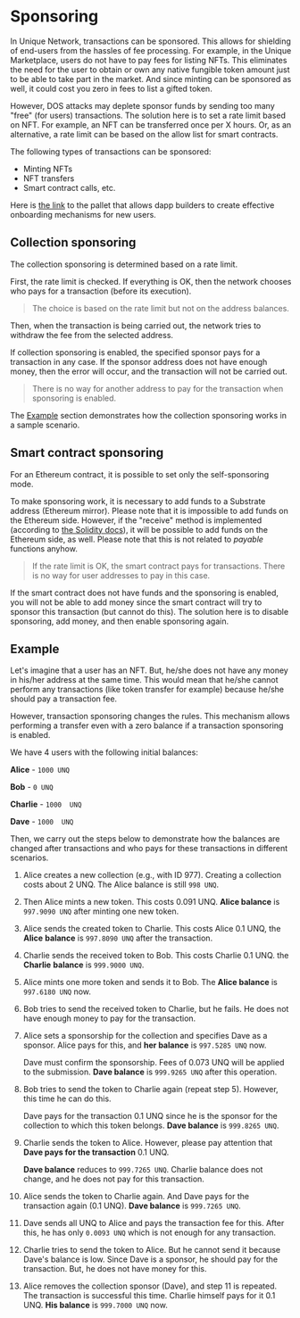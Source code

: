 # Sponsoring 

In Unique Network, transactions can be sponsored. This allows for shielding of end-users from the hassles of fee processing. For example, in the Unique Marketplace, users do not have to pay fees for listing NFTs. This eliminates the need for the user to obtain or own any native fungible token amount just to be able to take part in the market. And since minting can be sponsored as well, it could cost you zero in fees to list a gifted token.

However, DOS attacks may deplete sponsor funds by sending too many "free" (for users) transactions. The solution here is to set a rate limit based on NFT.
For example, an NFT can be transferred once per X hours. Or, as an alternative, a rate limit can be based on the allow list for smart contracts.

The following types of transactions can be sponsored:
* Minting NFTs
* NFT transfers
* Smart contract calls, etc.

Here is [the link](https://github.com/UniqueNetwork/pallet-sponsoring) to the pallet that allows dapp builders to create effective onboarding mechanisms for new users.

## Collection sponsoring 

The collection sponsoring is determined based on a rate limit. 

First, the rate limit is checked. If everything is OK, then the network chooses who pays for a transaction (before its execution). 

> The choice is based on the rate limit but not on the address balances. 

Then, when the transaction is being carried out, the network tries to withdraw the fee from the selected address.

If collection sponsoring is enabled, the specified sponsor pays for a transaction in any case. If the sponsor address does not have enough money, then the error will occur, and the transaction will not be carried out. 

> There is no way for another address to pay for the transaction when sponsoring is enabled.  

The [Example](#example) section demonstrates how the collection sponsoring works in a sample scenario. 

## Smart contract sponsoring 

For an Ethereum contract, it is possible to set only the self-sponsoring mode. 

To make sponsoring work, it is necessary to add funds to a Substrate address (Ethereum mirror). Please note that it is impossible to add funds on the Ethereum side. However, if the "receive" method is implemented (according to [the Solidity docs](https://docs.soliditylang.org/en/v0.8.14/contracts.html#receive-ether-function)), it will be possible to add funds on the Ethereum side, as well. Please note that this is not related to _payable_ functions anyhow. 

> If the rate limit is OK, the smart contract pays for transactions. There is no way for user addresses to pay in this case. 

If the smart contract does not have funds and the sponsoring is enabled, you will not be able to add money since the smart contract will try to sponsor this transaction (but cannot do this). The solution here is to disable sponsoring, add money, and then enable sponsoring again. 

## Example

Let's imagine that a user has an NFT. But, he/she does not have any money in his/her address at the same time. This would mean that he/she cannot perform any transactions (like token transfer for example) because he/she should pay a transaction fee.

However, transaction sponsoring changes the rules. This mechanism allows performing a transfer even with a zero balance if a transaction sponsoring is enabled.

We have 4 users with the following initial balances: 
 
**Alice** - `1000 UNQ`

**Bob** - `0 UNQ`

**Charlie** - `1000  UNQ`

**Dave** - `1000  UNQ`

Then, we carry out the steps below to demonstrate how the balances are changed after transactions and who pays for these transactions in different scenarios. 
 
1. Alice creates a new collection (e.g., with ID 977). Creating a collection costs about 2 UNQ. The Alice balance is still `998 UNQ`.
    
2. Then Alice mints a new token. This costs 0.091 UNQ. **Alice balance** is `997.9090 UNQ` after minting one new token.


2. Alice sends the created token to Charlie. 
  This costs Alice 0.1 UNQ, the **Alice** **balance** is `997.8090 UNQ` after the transaction.


3. Charlie sends the received token to Bob. This costs Charlie 0.1 UNQ. the **Charlie** **balance** is `999.9000 UNQ`. 


4. Alice mints one more token and sends it to Bob. The **Alice balance** is `997.6180 UNQ` now.


5. Bob tries to send the received token to Charlie, but he fails. He does not have enough money to pay for the transaction. 


6. Alice sets a sponsorship for the collection and specifies Dave as a sponsor. Alice pays for this, and **her balance** is `997.5285 UNQ` now.

    Dave must confirm the sponsorship. Fees of 0.073 UNQ will be applied to the submission. **Dave balance** is `999.9265 UNQ` after this operation.


7. Bob tries to send the token to Charlie again (repeat step 5). However, this time he can do this. 

   Dave pays for the transaction 0.1 UNQ since he is the sponsor for the collection to which this token belongs. **Dave balance** is `999.8265 UNQ`.


8. Charlie sends the token to Alice. However, please pay attention that **Dave pays for the transaction** 0.1 UNQ. 
   
    **Dave balance** reduces to `999.7265 UNQ`. Charlie balance does not change, and he does not pay for this transaction. 


9. Alice sends the token to Charlie again. And Dave pays for the transaction again (0.1 UNQ). 
    **Dave balance** is `999.7265 UNQ`.


10. Dave sends all UNQ to Alice and pays the transaction fee for this. After this, he has only `0.0093 UNQ` which is not enough for any transaction.
 

11. Charlie tries to send the token to Alice. But he cannot send it because Dave's balance is low. Since Dave is a sponsor, he should pay for the transaction. But, he does not have money for this.


12. Alice removes the collection sponsor (Dave), and step 11 is repeated. The transaction is successful this time. Charlie himself pays for it 0.1 UNQ. **His balance** is `999.7000 UNQ` now.
